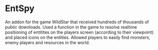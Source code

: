 # EntSpy
 An addon for the game WildStar that received hundreds of thousands of public downloads. Used a function in the game to resolve realtime positioning of entitites on the players screen (according to their viewpoint) and placed icons on the entities. Allowed players to easily find monsters, enemy players and resources in the world.

